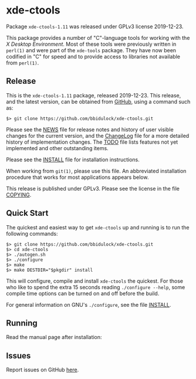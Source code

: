 [xde-ctools -- read me first file.  2019-12-23]: #

xde-ctools
===============

Package `xde-ctools-1.11` was released under GPLv3 license 2019-12-23.

This package provides a number of "C"-language tools for working with
the _X Desktop Environment_.  Most of these tools were previously
written in `perl(1)` and were part of the `xde-tools` package.  They
have now been codified in "C" for speed and to provide access to
libraries not available from `perl(1)`.


Release
-------

This is the `xde-ctools-1.11` package, released 2019-12-23.  This
release, and the latest version, can be obtained from [GitHub][1], using
a command such as:

    $> git clone https://github.com/bbidulock/xde-ctools.git

Please see the [NEWS][3] file for release notes and history of user
visible changes for the current version, and the [ChangeLog][4] file for
a more detailed history of implementation changes.  The [TODO][5] file
lists features not yet implemented and other outstanding items.

Please see the [INSTALL][7] file for installation instructions.

When working from `git(1)`, please use this file.  An abbreviated
installation procedure that works for most applications appears below.

This release is published under GPLv3.  Please see the license in the
file [COPYING][9].


Quick Start
-----------

The quickest and easiest way to get `xde-ctools` up and running is to run
the following commands:

    $> git clone https://github.com/bbidulock/xde-ctools.git
    $> cd xde-ctools
    $> ./autogen.sh
    $> ./configure
    $> make
    $> make DESTDIR="$pkgdir" install

This will configure, compile and install `xde-ctools` the quickest.  For
those who like to spend the extra 15 seconds reading `./configure
--help`, some compile time options can be turned on and off before the
build.

For general information on GNU's `./configure`, see the file
[INSTALL][7].


Running
-------

Read the manual page after installation:


Issues
------

Report issues on GitHub [here][2].



[1]: https://github.com/bbidulock/xde-ctools
[2]: https://github.com/bbidulock/xde-ctools/issues
[3]: https://github.com/bbidulock/xde-ctools/blob/1.11/NEWS
[4]: https://github.com/bbidulock/xde-ctools/blob/1.11/ChangeLog
[5]: https://github.com/bbidulock/xde-ctools/blob/1.11/TODO
[6]: https://github.com/bbidulock/xde-ctools/blob/1.11/COMPLIANCE
[7]: https://github.com/bbidulock/xde-ctools/blob/1.11/INSTALL
[8]: https://github.com/bbidulock/xde-ctools/blob/1.11/LICENSE
[9]: https://github.com/bbidulock/xde-ctools/blob/1.11/COPYING

[ vim: set ft=markdown sw=4 tw=72 nocin nosi fo+=tcqlorn spell: ]: #
